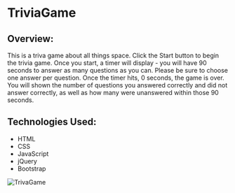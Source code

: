 # TriviaGame

## Overview:
This is a triva game about all things space. Click the Start button to begin the trivia game. Once you start, a timer will display - you will have 90 seconds to answer as
many questions as you can. Please be sure to choose one answer per question. Once the timer hits, 0 seconds, the game is over. You will 
shown the number of questions you answered correctly and did not answer correctly, as well as how many were unanswered within those 90 seconds. 

## Technologies Used:
- HTML
- CSS
- JavaScript
- jQuery
- Bootstrap


![TrivaGame](Screen-shot-of-app.png)
